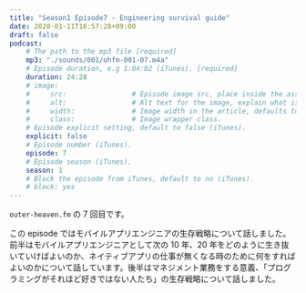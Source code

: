 ```yaml
---
title: "Season1 Episode7 - Engineering survival guide"
date: 2020-01-11T16:57:28+09:00
draft: false
podcast:
    # The path to the mp3 file [required]
    mp3: "./sounds/001/ohfm-001-07.m4a"
    # Episode duration, e.g 1:04:02 (iTunes). [required]
    duration: 24:28
    # image:
    #     src:                # Episode image src, place inside the assets directory (iTunes).
    #     alt:                # Alt text for the image, explain what is on the image.
    #     width:              # Image width in the article, defaults to 250px.
    #     class:              # Image wrapper class.
    # Episode explicit setting, default to false (iTunes).
    explicit: false
    # Episode number (iTunes).
    episode: 7
    # Episode season (iTunes).
    season: 1
    # Block the episode from iTunes, default to no (iTunes).
    # block: yes
---
```


`outer-heaven.fm` の 7 回目です。

この episode ではモバイルアプリエンジニアの生存戦略について話しました。前半はモバイルアプリエンジニアとして次の 10 年、20 年をどのように生き抜いていけばよいのか、ネイティブアプリの仕事が無くなる時のために何をすればよいのかについて話しています。後半はマネジメント業務をする意義、「プログラミングがそれほど好きではない人たち」の生存戦略について話しました。

